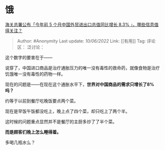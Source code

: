 # 饿
[海关总署公布「今年前 5 个月中国外贸进出口总值同比增长 8.3% 」，哪些信息值得关注？](https://www.zhihu.com/question/536825176/answer/2522352623)

> Author: #Anonymity
> Last update: *10/06/2022*
> Link: [[有用]]
> Tag:
> 评论区：
> 泛讨论：

这个数字的要害在于——

说穿了，中国进口商品是治疗通胀压力的唯一没有毒性的救命药，就像食物是治疗饥饿唯一没有毒性的药物一样。

现在的问题是——在现在这个通胀水平下，**世界对中国商品的需求只增长了8%吗？**

约等于以前到餐厅吃晚饭要点两个菜。

现在是早饭午饭都没吃上，晚上点了四个菜，却只吃上了两个半。

这时候的问题重点显然并不是餐厅的主厨多炒了了半个菜。

**而是顾客们晚上怎么睡得着。**

多喝几瓶水么？
